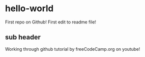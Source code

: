 # hello-world
First repo on Github!
First edit to readme file!

## sub header
Working through github tutorial by freeCodeCamp.org on youtube!